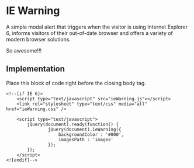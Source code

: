 IE Warning
=============

A simple modal alert that triggers when the visitor is using Internet Explorer 6, informs visitors of their out-of-date browser and offers a variety of modern browser solutions.

So awesome!!!

Implementation
-------

Place this block of code right before the closing body tag.

	<!--[if IE 6]>
    	<script type="text/javascript" src="ieWarning.js"></script>
    	<link rel="stylesheet" type="text/css" media="all" href="ieWarning.css" />
    
    	<script type="text/javascript">
        	jQuery(document).ready(function() {
            		jQuery(document).ieWarning({
                		backgroundColor : '#000',
                		imagesPath : 'images'
            		});
        	});
    	</script>
	<![endif]-->